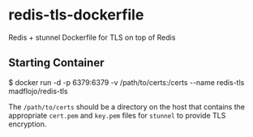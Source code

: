 # redis-tls-dockerfile

Redis + stunnel Dockerfile for TLS on top of Redis

## Starting Container

$ docker run -d -p 6379:6379 -v /path/to/certs:/certs --name redis-tls madflojo/redis-tls

The `/path/to/certs` should be a directory on the host that contains the appropriate `cert.pem` and `key.pem` files for `stunnel` to provide TLS encryption.
